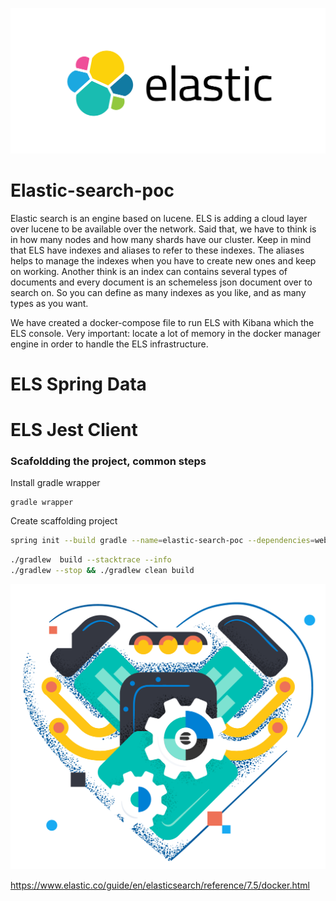 ![elastic-search](./_media/elasticsearch-logo.png)

# Elastic-search-poc

Elastic search is an engine based on lucene. 
ELS is adding a cloud layer over lucene to be available over the network.
Said that, we have to think is in how many nodes and how many shards have our cluster. 
Keep in mind that ELS have indexes and aliases to refer to these indexes. 
The aliases helps to manage the indexes when you have to create new ones and keep on working.
Another think is an index can contains several types of documents and every document is an schemeless json document over to search on. 
So you can define as many indexes as you like, and as many types as you want.

We have created a docker-compose file to run ELS with Kibana which the ELS console.
Very important: locate a lot of memory in the docker manager engine in order to handle the ELS infrastructure. 

# ELS Spring Data 

# ELS Jest Client

### Scafoldding the project, common steps

Install gradle wrapper
```
gradle wrapper
```

Create scaffolding project
```bash
spring init --build gradle --name=elastic-search-poc --dependencies=web,data-jpa,mysql,devtools,thymeleaf --package-name=com.amm.artifact elastic-search-poc
```

```bash
./gradlew  build --stacktrace --info
./gradlew --stop && ./gradlew clean build
```


![elastic-search](./_media/illustration-home-hero-get-started-elasticsearch-585x530.png)


https://www.elastic.co/guide/en/elasticsearch/reference/7.5/docker.html
